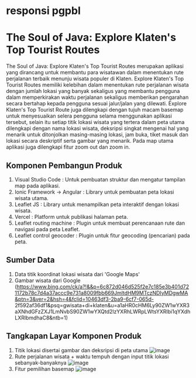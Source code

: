 # responsi pgpbl

# The Soul of Java: Explore Klaten's Top Tourist Routes

The Soul of Java: Explore Klaten's Top Tourist Routes merupakan aplikasi yang dirancang untuk membantu para wisatawan dalam menentukan rute perjalanan terbaik menunju wisata populer di Klaten. Explore Klaten's Top Tourist Routes memiliki kelebihan dalam menentukan rute perjalanan wisata dengan jumlah lokasi yang banyak sekaligus yang membantu pengguna dalam memperkirakan waktu perjalanan sekaligus memberikan pengarahan secara bertahap kepada pengguna sesuai jalur/jalan yang dilewati. Explore Klaten's Top Tourist Route juga dilengkapi dengan tujuh macam basemap untuk menyesuaikan selera pengguna selama menggunakan aplikasi tersebut, selain itu setiap titik lokasi wisata yang tertera dalam peta utama dilengkapi dengan nama lokasi wisata, deksripsi singkat mengenai hal yang menarik untuk ditonjolkan masing-masing lokasi, jam buka, tiket masuk dan lokasi secara deskriptif serta gambar yang menarik. Pada map utama aplikasi juga dilengkapi fitur zoom out dan zoom in.



## Komponen Pembangun Produk

1.   Visual Studio Code         : Untuk pembuatan struktur dan mengatur tampilan map pada aplikasi.
2.	 Ionic Framework → Angular  : Library untuk pembuatan peta lokasi wisata utama.
3.	 Leaflet JS                 : Library untuk menampilkan peta interaktif dengan lokasi wisata.
4.	 Vercel                     : Platform untuk publikasi halaman peta.
5.	 Leaflet routing machine    : Plugin untuk membuat perencanaan rute dan navigasi pada peta Leaflet.
6.	 Leaflet control geocoder   : Plugin untuk fitur geocoding (pencarian) pada peta.

   

## Sumber Data
1.	Data titik koordinat lokasi wisata dari 'Google Maps'
2.  Gambar wisata dari Google (https://www.bing.com/ck/a?!&&p=6c872d046d525f2e7c185e3b401d721172b78c7d4a37accc9e731a8009fbb669JmltdHM9MTczNDIyMDgwMA&ptn=3&ver=2&hsh=4&fclid=10463df3-2ba9-6cf7-065d- 
    2f592af36df1&psq=gwisata+di+klaten&u=a1aHR0cHM6Ly90ZW1wYXR3aXNhdGFzZXJ1LmNvbS90ZW1wYXQtd2lzYXRhLWRpLWtsYXRlbi1qYXdhLXRlbmdhaC8&ntb=1)
    
   
## Tangkapan Layar Komponen Produk
1. Titik lokasi disertai gambar dan deksripsi di peta utama
   ![image](https://github.com/user-attachments/assets/def33043-7c49-4202-9de2-efcb5d95371e)
2. Rute perjalanan wisata + waktu tempuh dengan input titik lokasi sebanyak-banyaknya
   ![image](https://github.com/user-attachments/assets/47bda1c5-75a6-4bee-ad83-54a547457f8c)
3. Fitur pemilihan basemap
   ![image](https://github.com/user-attachments/assets/7f28b7db-dd25-4c33-b45f-a2e5f61fcf10)
